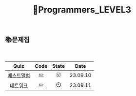 <div align="center">
  <br />
  <h1> 🥉Programmers_LEVEL3 </h1>
  <br />
</div>

## 📚문제집

<br />

|                                     Quiz                                      |         Code          | State |   Date   |
| :---------------------------------------------------------------------------: | :-------------------: | :---: | :------: |
| [베스트앨범](https://school.programmers.co.kr/learn/courses/30/lessons/42579) | [✏️](./베스트앨범.js) |  ☑️   | 23.09.10 |
|  [네트워크](https://school.programmers.co.kr/learn/courses/30/lessons/43162)  |  [✏️](./네트워크.js)  |  ⏲️   | 23.09.11 |
